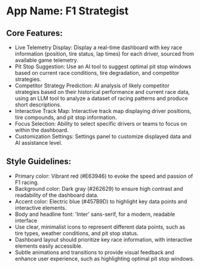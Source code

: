 # **App Name**: F1 Strategist

## Core Features:

- Live Telemetry Display: Display a real-time dashboard with key race information (position, tire status, lap times) for each driver, sourced from available game telemetry.
- Pit Stop Suggestion: Use an AI tool to suggest optimal pit stop windows based on current race conditions, tire degradation, and competitor strategies.
- Competitor Strategy Prediction: AI analysis of likely competitor strategies based on their historical performance and current race data, using an LLM tool to analyze a dataset of racing patterns and produce short descriptions.
- Interactive Track Map: Interactive track map displaying driver positions, tire compounds, and pit stop information.
- Focus Selection: Ability to select specific drivers or teams to focus on within the dashboard.
- Customization Settings: Settings panel to customize displayed data and AI assistance level.

## Style Guidelines:

- Primary color: Vibrant red (#E63946) to evoke the speed and passion of F1 racing.
- Background color: Dark gray (#262629) to ensure high contrast and readability of the dashboard data.
- Accent color: Electric blue (#457B9D) to highlight key data points and interactive elements.
- Body and headline font: 'Inter' sans-serif, for a modern, readable interface
- Use clear, minimalist icons to represent different data points, such as tire types, weather conditions, and pit stop status.
- Dashboard layout should prioritize key race information, with interactive elements easily accessible.
- Subtle animations and transitions to provide visual feedback and enhance user experience, such as highlighting optimal pit stop windows.